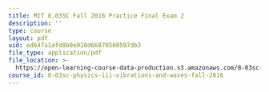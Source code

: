 ```yaml
---
title: MIT 8.03SC Fall 2016 Practice Final Exam 2
description: ''
type: course
layout: pdf
uid: ed647a1afd8b0e910d66870560597db3
file_type: application/pdf
file_location: >-
  https://open-learning-course-data-production.s3.amazonaws.com/8-03sc-physics-iii-vibrations-and-waves-fall-2016/ed647a1afd8b0e910d66870560597db3_MIT8_03SCF16_PracticeFinalExam2.pdf
course_id: 8-03sc-physics-iii-vibrations-and-waves-fall-2016
---
```

